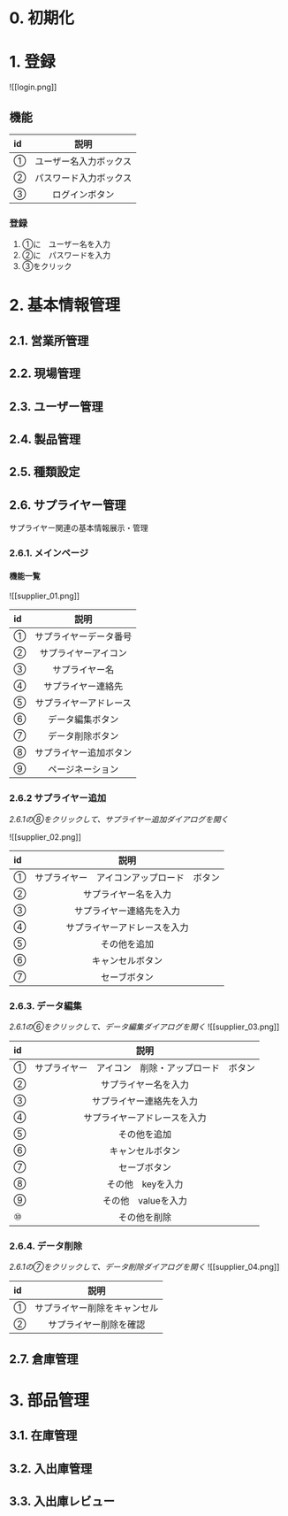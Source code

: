 # 0. 初期化

# 1. 登録
![[login.png]]
## 機能

| id  |    説明    |
| :-- | :------: |
| ①   | ユーザー名入力ボックス |
| ②   | パスワード入力ボックス |
| ③   | ログインボタン |

### 登録


1. ①に　ユーザー名を入力
2. ②に　パスワードを入力
3. ③をクリック

# 2. 基本情報管理
## 2.1. 営業所管理
## 2.2. 現場管理
## 2.3. ユーザー管理

## 2.4. 製品管理

## 2.5. 種類設定

## 2.6. サプライヤー管理

サプライヤー関連の基本情報展示・管理

### 2.6.1. メインページ

#### 機能一覧

![[supplier_01.png]]

| id  |     説明      |
| :-- | :---------: |
| ①   | サプライヤーデータ番号 |
| ②   | サプライヤーアイコン  |
| ③   |   サプライヤー名   |
| ④   |  サプライヤー連絡先  |
| ⑤   | サプライヤーアドレース |
| ⑥   |  データ編集ボタン   |
| ⑦   |  データ削除ボタン   |
| ⑧   | サプライヤー追加ボタン |
| ⑨   |  ページネーション   |

### 2.6.2 サプライヤー追加

*2.6.1の⑧をクリックして、サプライヤー追加ダイアログを開く*

![[supplier_02.png]]

| id  |          説明           |
| :-- | :-------------------: |
| ①   | サプライヤー　アイコンアップロード　ボタン |
| ②   |      サプライヤー名を入力       |
| ③   |     サプライヤー連絡先を入力      |
| ④   |    サプライヤーアドレースを入力     |
| ⑤   |        その他を追加         |
| ⑥   |       キャンセルボタン        |
| ⑦   |        セーブボタン         |


### 2.6.3. データ編集
*2.6.1の⑥をクリックして、データ編集ダイアログを開く*
![[supplier_03.png]]

| id  |            説明             |
| :-- | :-----------------------: |
| ①   | サプライヤー　アイコン　削除・アップロード　ボタン |
| ②   |        サプライヤー名を入力         |
| ③   |       サプライヤー連絡先を入力        |
| ④   |      サプライヤーアドレースを入力       |
| ⑤   |          その他を追加           |
| ⑥   |         キャンセルボタン          |
| ⑦   |          セーブボタン           |
| ⑧   |        その他　keyを入力         |
| ⑨   |       その他　valueを入力        |
| ⑩   |          その他を削除           |


### 2.6.4. データ削除
*2.6.1の⑦をクリックして、データ削除ダイアログを開く*
![[supplier_04.png]]

| id  |            説明             |
| :-- | :-----------------------: |
| ①   | サプライヤー削除をキャンセル |
| ②   |        サプライヤー削除を確認         |

## 2.7. 倉庫管理

# 3.  部品管理
## 3.1. 在庫管理
## 3.2. 入出庫管理
## 3.3. 入出庫レビュー